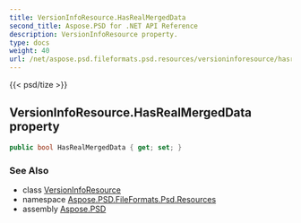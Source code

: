```yaml
---
title: VersionInfoResource.HasRealMergedData
second_title: Aspose.PSD for .NET API Reference
description: VersionInfoResource property. 
type: docs
weight: 40
url: /net/aspose.psd.fileformats.psd.resources/versioninforesource/hasrealmergeddata/
---
```

{{< psd/tize >}}
## VersionInfoResource.HasRealMergedData property

```csharp
public bool HasRealMergedData { get; set; }
```

### See Also

* class [VersionInfoResource](../)
* namespace [Aspose.PSD.FileFormats.Psd.Resources](../../versioninforesource/)
* assembly [Aspose.PSD](../../../)


